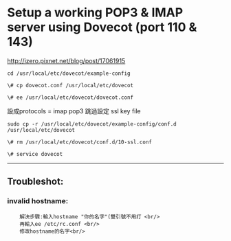 # Setup a working POP3 & IMAP server using Dovecot (port 110 & 143)

http://izero.pixnet.net/blog/post/17061915

```
cd /usr/local/etc/dovecot/example-config 
```

```
\# cp dovecot.conf /usr/local/etc/dovecot
```

```
\# ee /usr/local/etc/dovecot/dovecot.conf
```

設成protocols = imap pop3 
跳過設定
ssl key file

```
sudo cp -r /usr/local/etc/dovecot/example-config/conf.d /usr/local/etc/dovecot
```

```
\# rm /usr/local/etc/dovecot/conf.d/10-ssl.conf
```

```
\# service dovecot
```

---
## Troubleshot:

### invalid hostname:<br/>
        解決步驟:輸入hostname "你的名字"(雙引號不用打 <br/>
        再輸入ee /etc/rc.conf <br/>
        修改hostname的名字<br/>
